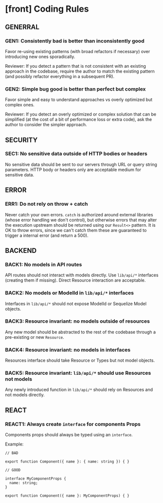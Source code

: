 # [front] Coding Rules

## GENERRAL

### GEN1: Consistently bad is better than inconsistently good

Favor re-using existing patterns (with broad refactors if necessary) over introducing new ones
sporadically.

Reviewer: If you detect a pattern that is not consistent with an existing approach in the codebase,
require the author to match the existing pattern (and possibly refactor everything in a subsequent
PR).

### GEN2: Simple bug good is better than perfect but complex

Favor simple and easy to understand approaches vs overly optimized but complex ones.

Reviewer: If you detect an overly optimized or complex solution that can be simplified (at the cost
of a bit of performance loss or extra code), ask the author to consider the simpler approach.

## SECURITY

### SEC1: No sensitive data outside of HTTP bodies or headers

No sensitive data should be sent to our servers through URL or query string parameters. HTTP body or
headers only are acceptable medium for sensitive data.

## ERROR

### ERR1: Do not rely on throw + catch

Never catch your own errors. `catch` is authorized around external libraries (whose error handling
we don't control), but otherwise errors that may alter the execution upstream should be returned
using our `Result<>` pattern. It is OK to throw errors, since we can't catch them these are
guaranteed to trigger a internal error (and return a 500).

## BACKEND

### BACK1: No models in API routes

API routes should not interact with models directly. Use `lib/api/*` interfaces (creating them if
missing). Direct Resource interaction are acceptable.

### BACK2: No models or ModelId in `lib/api/*` interfaces

Interfaces in `lib/api/*` should not expose ModelId or Sequelize Model objects.

### BACK3: Resource invariant: no models outside of resources

Any new model should be abstracted to the rest of the codebase through a pre-existing or new
`Resource`.

### BACK4: Resource invariant: no models in interfaces

Resources interface should take Resource or Types but not model objects.

### BACK5: Resource invariant: `lib/api/*` should use Resources not models

Any newly introduced function in `lib/api/*` should rely on Resources and not models directly.

## REACT

### REACT1: Always create `interface` for components Props

Components props should always be typed using an `interface`.

Example:

```
// BAD

export function Component({ name }: { name: string }) { }

// GOOD

interface MyComponentProps {
  name: string;
}

export function Component({ name }: MyComponentProps) { }
```
